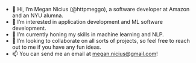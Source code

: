 - 👋 Hi, I’m Megan Nicius (@httpmeggo), a software developer at Amazon and an NYU alumna.
- 👀 I’m interested in application development and ML software development.
- 🌱 I’m currently honing my skills in machine learning and NLP.
- 💞️ I’m looking to collaborate on all sorts of projects, so feel free to reach out to me if you have any fun ideas.
- 📫 You can send me an email at megan.nicius@gmail.com!

<!---
httpmeggo/httpmeggo is a ✨ special ✨ repository because its `README.md` (this file) appears on your GitHub profile.
You can click the Preview link to take a look at your changes.
--->
